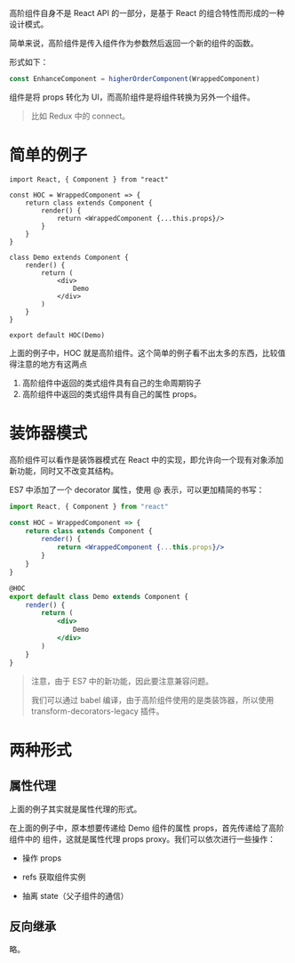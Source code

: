高阶组件自身不是 React API 的一部分，是基于 React 的组合特性而形成的一种设计模式。

简单来说，高阶组件是传入组件作为参数然后返回一个新的组件的函数。

形式如下：

```jsx
const EnhanceComponent = higherOrderComponent(WrappedComponent)
```

组件是将 props 转化为 UI，而高阶组件是将组件转换为另外一个组件。

> 比如 Redux 中的 connect。

# 简单的例子

```react
import React, { Component } from "react"

const HOC = WrappedComponent => {
    return class extends Component {
        render() {
            return <WrappedComponent {...this.props}/>
        }
    }
}

class Demo extends Component {
    render() {
        return (
            <div>
                Demo
            </div>
        )
    }
}

export default HOC(Demo)
```

上面的例子中，HOC 就是高阶组件。这个简单的例子看不出太多的东西，比较值得注意的地方有这两点

1. 高阶组件中返回的类式组件具有自己的生命周期钩子
2. 高阶组件中返回的类式组件具有自己的属性 props。

# 装饰器模式

高阶组件可以看作是装饰器模式在 React 中的实现，即允许向一个现有对象添加新功能，同时又不改变其结构。

ES7 中添加了一个 decorator 属性，使用 @ 表示，可以更加精简的书写：

```jsx
import React, { Component } from "react"

const HOC = WrappedComponent => {
    return class extends Component {
        render() {
            return <WrappedComponent {...this.props}/>
        }
    }
}

@HOC
export default class Demo extends Component {
    render() {
        return (
            <div>
                Demo
            </div>
        )
    }
}
```

> 注意，由于 ES7 中的新功能，因此要注意兼容问题。
>
> 我们可以通过 babel 编译，由于高阶组件使用的是类装饰器，所以使用 transform-decorators-legacy 插件。

# 两种形式

## 属性代理

上面的例子其实就是属性代理的形式。

在上面的例子中，原本想要传递给 Demo 组件的属性 props，首先传递给了高阶组件中的 组件，这就是属性代理 props proxy。我们可以依次进行一些操作：

+ 操作 props

+ refs 获取组件实例

+ 抽离 state（父子组件的通信）

## 反向继承

略。
